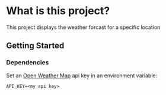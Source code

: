 # What is this project?
This project displays the weather forcast for a specific location

## Getting Started

### Dependencies

Set an [Open Weather Map](https://home.openweathermap.org/api_keys) api key in an environment variable:
```
API_KEY=<my api key>
```